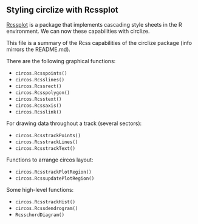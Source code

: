 ## Styling circlize with Rcssplot

[Rcssplot](https://github.com/tkonopka/Rcssplot) is a package that implements cascading style sheets in the R environment. We can now these capabilities with circlize.

This file is a summary of the Rcss capabilities of the circlize package (info mirrors the README.md).

There are the following graphical functions:

- `circos.Rcsspoints()`
- `circos.Rcsslines()`
- `circos.Rcssrect()`
- `circos.Rcsspolygon()`
- `circos.Rcsstext()`
- `circos.Rcssaxis()`
- `circos.Rcsslink()`

For drawing data throughout a track (several sectors):

- `circos.RcsstrackPoints()`
- `circos.RcsstrackLines()`
- `circos.RcsstrackText()`

Functions to arrange circos layout:

- `circos.RcsstrackPlotRegion()`
- `circos.RcssupdatePlotRegion()`

Some high-level functions:

- `circos.RcsstrackHist()`
- `circos.Rcssdendrogram()`
- `RcsschordDiagram()`



